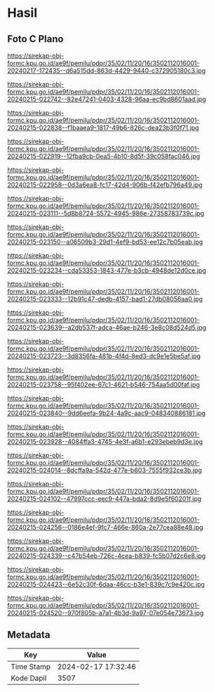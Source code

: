 # Hasil

## Foto C Plano

https://sirekap-obj-formc.kpu.go.id/ae9f/pemilu/pdpr/35/02/11/20/16/3502112016001-20240217-172435--d6a515dd-863d-4429-9440-c372905180c3.jpg

https://sirekap-obj-formc.kpu.go.id/ae9f/pemilu/pdpr/35/02/11/20/16/3502112016001-20240215-022742--82e47241-0403-4328-96aa-ec9bd8601aad.jpg

https://sirekap-obj-formc.kpu.go.id/ae9f/pemilu/pdpr/35/02/11/20/16/3502112016001-20240215-022838--f1baaea9-1817-49b6-826c-dea23b3f0f71.jpg

https://sirekap-obj-formc.kpu.go.id/ae9f/pemilu/pdpr/35/02/11/20/16/3502112016001-20240215-022919--12fba9cb-0ea5-4b10-8d5f-39c058fac046.jpg

https://sirekap-obj-formc.kpu.go.id/ae9f/pemilu/pdpr/35/02/11/20/16/3502112016001-20240215-022958--0d3a6ea8-fc17-42d4-906b-f42efb796a49.jpg

https://sirekap-obj-formc.kpu.go.id/ae9f/pemilu/pdpr/35/02/11/20/16/3502112016001-20240215-023111--5d8b8724-5572-4945-986e-27358783739c.jpg

https://sirekap-obj-formc.kpu.go.id/ae9f/pemilu/pdpr/35/02/11/20/16/3502112016001-20240215-023150--a06509b3-29d1-4ef9-bd53-ee12c7b05eab.jpg

https://sirekap-obj-formc.kpu.go.id/ae9f/pemilu/pdpr/35/02/11/20/16/3502112016001-20240215-023234--cda53353-1843-477e-b3cb-4948de12d0ce.jpg

https://sirekap-obj-formc.kpu.go.id/ae9f/pemilu/pdpr/35/02/11/20/16/3502112016001-20240215-023333--12b91c47-dedb-4157-bad1-27db08056aa0.jpg

https://sirekap-obj-formc.kpu.go.id/ae9f/pemilu/pdpr/35/02/11/20/16/3502112016001-20240215-023639--a2db537f-adca-46ae-b246-3e8c08d524d5.jpg

https://sirekap-obj-formc.kpu.go.id/ae9f/pemilu/pdpr/35/02/11/20/16/3502112016001-20240215-023723--3d8356fa-481b-4f4d-8ed3-dc9e1e5be5af.jpg

https://sirekap-obj-formc.kpu.go.id/ae9f/pemilu/pdpr/35/02/11/20/16/3502112016001-20240215-023758--95f402ee-67c1-4621-b546-754aa5d00faf.jpg

https://sirekap-obj-formc.kpu.go.id/ae9f/pemilu/pdpr/35/02/11/20/16/3502112016001-20240215-023840--9dd6eefa-9b24-4a9c-aac9-048340886181.jpg

https://sirekap-obj-formc.kpu.go.id/ae9f/pemilu/pdpr/35/02/11/20/16/3502112016001-20240215-023928--4084ffa3-4745-4e3f-a6b1-e293ebeb9d3e.jpg

https://sirekap-obj-formc.kpu.go.id/ae9f/pemilu/pdpr/35/02/11/20/16/3502112016001-20240215-024014--8dcffa9a-542d-477e-b603-7555f932ce3b.jpg

https://sirekap-obj-formc.kpu.go.id/ae9f/pemilu/pdpr/35/02/11/20/16/3502112016001-20240215-024102--47997ccc-eec9-447a-bda2-8d9e5f60201f.jpg

https://sirekap-obj-formc.kpu.go.id/ae9f/pemilu/pdpr/35/02/11/20/16/3502112016001-20240215-024256--0186e4ef-9fc7-466e-860a-2e77cea88e48.jpg

https://sirekap-obj-formc.kpu.go.id/ae9f/pemilu/pdpr/35/02/11/20/16/3502112016001-20240215-024339--c47b54eb-726c-4cea-b839-fc5b07d2c6e8.jpg

https://sirekap-obj-formc.kpu.go.id/ae9f/pemilu/pdpr/35/02/11/20/16/3502112016001-20240215-024423--6e52c30f-6daa-46cc-b3e1-839c7c9e420c.jpg

https://sirekap-obj-formc.kpu.go.id/ae9f/pemilu/pdpr/35/02/11/20/16/3502112016001-20240215-024520--970f805b-a7a1-4b3d-9a97-07e054e73673.jpg


## Metadata

| Key        | Value               |
| ---------- | ------------------- |
| Time Stamp | 2024-02-17 17:32:46 |
| Kode Dapil | 3507                |



